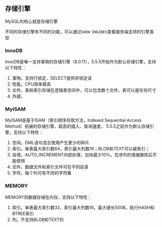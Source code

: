存储引擎
-

MySQL的核心就是存储引擎

不同的存储引擎有不同的功能，可以通过`SHOW ENGINES`查看服务端支持的引擎类型

### InnoDB

InnoDB是唯一支持事物的存储引擎（8.0.11），5.5.5开始作为默认存储引擎，支持以下特性：

1. 事物。支持行锁定，SELECT提供非锁定读
2. 性能。CPU效率极高
3. 文件。表和索引存储在逻辑表空间中，可以包含数个文件，表可以是任何尺寸
4. 外键。

### MyISAM

MyISAM是基于ISAM（索引顺序存取方法，Indexed Sequential Access Method）拓展的存储引擎，超高的插入、查询速度，
5.5.5之前作为默认存储引擎，支持以下特性：

1. 空间。DML语句混合使用产生更少的碎片
2. 索引。单表最大索引数64，索引最大列数16；BLOB和TEXT可以被索引；
3. 自增。AUTO_INCREMENT内部处理，加快最少10%。在序列的值被删除后不能使用
4. 文件。数据文件和索引文件可在不同目录
5. 字符。每个列可有不同的字符集

### MEMORY

MEMORY将数据存储在内存，支持以下特性：

1. 索引。单表最大索引数32，索引最大列数16，最大键长500B。执行HASH和BTREE索引
2. 列。不支持BLOB和TEXT列









